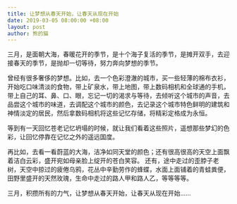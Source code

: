 ```yaml
---
title: 让梦想从春天开始，让春天从现在开始
date: 2019-03-05 08:00:00 +08:00
layout: post
author: 熊的猫
---
```


三月，是面朝大海，春暖花开的季节，是十个海子复活的季节，是摊开双手，去迎接春天的季节，是抛却一切等待，努力奔向梦想的季节。

曾经有很多奢侈的梦想。比如，去一个色彩澄澈的城市，买一些轻薄的棉布衣衫，开始吃口味清淡的食物，带上矿泉水，带上地图，带上数码相机和全球通的手机，带上自己的耳、鼻、口、眼，忘记一切的渴求与等待，去倾听这个城市的声音，去品尝这个城市的味道，去调配这个城市的颜色，去记录这个城市特色鲜明的建筑和神情淡定的居民，然后拿数码相机将这些记忆存储，将精彩定格成为永恒。

等到有一天回忆苍老记忆坍塌的时候，就让我们看着这些照片，遥想那些梦幻的色彩，让回忆停靠在记忆之外的遥远国度。

再比如，去看一看蔚蓝的大海，洁净如同天堂的颜色；还有很高很高的天空上面飘着洁白云彩，盛开宛如母亲脸上绽开的苍白笑容。
还有，途中走过的歪脖子老树，天空中掠过的疲倦乌鸦，花丛中辛勤劳作的蜂蝶，水面上面铺着的青蛙粪便，田野里盛开的天然玫瑰，生命中走过的路人甲和路人乙，等等等等。

三月，积攒所有的力气，让梦想从春天开始，让春天从现在开始……